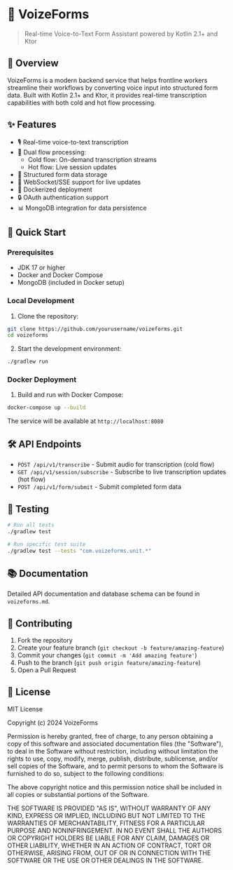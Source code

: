 # 🎤 VoizeForms

> Real-time Voice-to-Text Form Assistant powered by Kotlin 2.1+ and Ktor

## 🎯 Overview

VoizeForms is a modern backend service that helps frontline workers streamline their workflows by converting voice input into structured form data. Built with Kotlin 2.1+ and Ktor, it provides real-time transcription capabilities with both cold and hot flow processing.

## ✨ Features

- 🎙️ Real-time voice-to-text transcription
- 🔄 Dual flow processing:
  - Cold flow: On-demand transcription streams
  - Hot flow: Live session updates
- 📝 Structured form data storage
- 🔌 WebSocket/SSE support for live updates
- 🐳 Dockerized deployment
- 🔒 OAuth authentication support
- 📊 MongoDB integration for data persistence

## 🚀 Quick Start

### Prerequisites

- JDK 17 or higher
- Docker and Docker Compose
- MongoDB (included in Docker setup)

### Local Development

1. Clone the repository:
```bash
git clone https://github.com/yourusername/voizeforms.git
cd voizeforms
```

2. Start the development environment:
```bash
./gradlew run
```

### Docker Deployment

1. Build and run with Docker Compose:
```bash
docker-compose up --build
```

The service will be available at `http://localhost:8080`

## 🛠️ API Endpoints

- `POST /api/v1/transcribe` - Submit audio for transcription (cold flow)
- `GET /api/v1/session/subscribe` - Subscribe to live transcription updates (hot flow)
- `POST /api/v1/form/submit` - Submit completed form data

## 🧪 Testing

```bash
# Run all tests
./gradlew test

# Run specific test suite
./gradlew test --tests "com.voizeforms.unit.*"
```

## 📚 Documentation

Detailed API documentation and database schema can be found in `voizeforms.md`.

## 🤝 Contributing

1. Fork the repository
2. Create your feature branch (`git checkout -b feature/amazing-feature`)
3. Commit your changes (`git commit -m 'Add amazing feature'`)
4. Push to the branch (`git push origin feature/amazing-feature`)
5. Open a Pull Request

## 📄 License

MIT License

Copyright (c) 2024 VoizeForms

Permission is hereby granted, free of charge, to any person obtaining a copy
of this software and associated documentation files (the "Software"), to deal
in the Software without restriction, including without limitation the rights
to use, copy, modify, merge, publish, distribute, sublicense, and/or sell
copies of the Software, and to permit persons to whom the Software is
furnished to do so, subject to the following conditions:

The above copyright notice and this permission notice shall be included in all
copies or substantial portions of the Software.

THE SOFTWARE IS PROVIDED "AS IS", WITHOUT WARRANTY OF ANY KIND, EXPRESS OR
IMPLIED, INCLUDING BUT NOT LIMITED TO THE WARRANTIES OF MERCHANTABILITY,
FITNESS FOR A PARTICULAR PURPOSE AND NONINFRINGEMENT. IN NO EVENT SHALL THE
AUTHORS OR COPYRIGHT HOLDERS BE LIABLE FOR ANY CLAIM, DAMAGES OR OTHER
LIABILITY, WHETHER IN AN ACTION OF CONTRACT, TORT OR OTHERWISE, ARISING FROM,
OUT OF OR IN CONNECTION WITH THE SOFTWARE OR THE USE OR OTHER DEALINGS IN THE
SOFTWARE.

